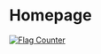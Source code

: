 # Homepage
<a href="https://info.flagcounter.com/H8YQ"><img src="https://s11.flagcounter.com/count2/H8YQ/bg_FFF7F8/txt_000000/border_CCCCCC/columns_4/maxflags_16/viewers_3/labels_0/pageviews_0/flags_0/percent_0/" alt="Flag Counter" border="0"></a>

